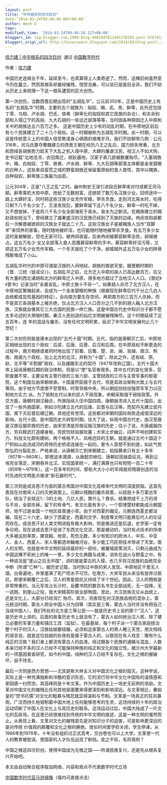 ```yaml
--- 
layout: post 
title: "中华根系的四次巨创" 
date:'2014-03-24T09:46:00.002+08:00' 
author: Wenh Q
tags:
modified\_time: '2014-03-24T09:46:24.127+08:00' 
blogger\_id: tag:blogger.com,1999:blog-4961947611491238191.post-5787412831639261689
blogger\_orig\_url: http://binaryware.blogspot.com/2014/03/blog-post\_4916.html
--- 
```

[信力建
|
中华根系的四次巨创](http://feedproxy.google.com/~r/chinadigitaltimes/IyPt/~3/rtiRxw5HwfI/)  通过
[中国数字时代](http://chinadigitaltimes.net/chinese)



作者：[信力建](http://www.my1510.cn/author.php?xinlijian)



中国历史连绵五千年，延续至今，也真算得上人类奇迹了。然而，这棵巨树虽然至今仍在矗立，然而其根系却屡经摧残，饱受沧桑，可以说已是面目全非。我们不妨从历史上来梳理一下这一根系遭受的巨大创伤。



第一次创伤，当数西晋后期出现的"五胡乱华"。公元前350年，正是中国历史上有名的"五胡乱华"时期，主要的五个胡族为：匈奴、羯、氐、羌、鲜卑，此外还包括丁零、乌桓、卢水胡、巴氐、铁弗（鲜卑化的匈奴和其它民族的杂合）、和夫余别部和入侵辽宁的高丽、九大石胡的一些远迁部落等等，当时因各种原因迁入中原和关中的胡族达五六百万之多。
这是中国历史上少有的动乱时期，在中原地区前后有七个民族建立了二十几个政权。这一时期被称为五胡乱华时期。此一时期，可以说是传统意义上的中国人倍受欺凌身心俱困的艰难岁月。我们不妨聊举几例：公元316年，司马氏篡夺曹魏建立的西晋王朝在经历八王之乱后，国力损失惨重，北方和西域各胡族势力趁天下大乱之机入侵中原，大肆的屠虐汉民，视汉人不如犬狗，史书记载"北地沧凉，衣冠南迁，胡狄遍地，汉家子弟几欲被数屠殆尽。"入塞胡族中，羯、白匈奴、丁零、铁弗、卢水胡、鲜卑、九大石胡等部落主体都是金发碧眼的白种人，这些来自蛮荒之域的野蛮胡族还保留着原始的食人兽性，其中以羯族，白种匈奴，鲜卑族三族最为凶恶。



公元304年，正是"八王之乱"之时。幽州刺史王浚引进段氏鲜卑来对付成都王司马颖。鲜卑乘机大掠中原，抢劫了无数财富，还掳掠了数万名汉族少女。回师途中一路上大肆奸淫，同时把这些汉族少女充作军粮，宰杀烹食。走到河北易水时，吃得只剩下八千名少女了。王浚发现后，要鲜卑留下这八千名少女。鲜卑一时吃不掉，又不想放掉，于是将八千名少女全部淹死于易水。易水为之断流。在羯族建立的羯赵政权统治下，曾经建立了雄秦盛汉的汉民族已经到了灭族的边缘。冉闵攻陷邺都后一次解救被掳掠的汉族女子就达二十万。这些汉族女子是被羯族人当作"双脚羊"来饲养的家畜，随时随地被奸淫，也可能随时随地被宰杀烹食。有五万多少女这时虽被解放，但也无家可归，被冉闵收留。后来冉闵被慕容鲜卑击败，邺城被占。这五万名少
女又全部落入食人恶魔慕容鲜卑的手中。慕容鲜卑奸淫污辱，又把这五万名少女充作军粮。一个冬天就吃了个干净。邺城城外这五万名少女的碎骨残骸堆成了小山。



五胡乱华时代的中原可谓是汉族的人间地狱，胡族的兽欲天堂。据晋朝时期的《晋．江统〈徙戎论〉》，五胡乱华之前，北方迁入中原的胡人已高达数百万，后又有大量的西北诸胡和北方的鲜卑迁入中原，很多地方超过了当地汉人人口。《晋纪》《晋书》记录当时"永嘉丧乱，中原士族十不存一"。如果胡人杀尽了北方汉人，在中原地区繁殖起来，会成为一个金发碧眼的种族（根据现在鲜卑后代千分之几白人血统都成显性基因的特征），会向南方要生存空间，再把南方的三百万人杀掉，而不是其它各胡基本上被杀绝，仅占北方汉人人口百分之几不到的胡人融入北方汉族，汉族就会像其它三大古国的民族一样亡族。这是中国古代史中知识分子都不愿太多论述的大黑暗时期，秦汉人民创造的灿烂文明被摧残殚尽。这个时期延续了近五百年，连
年的混战与屠杀，没有任何文明积累，延迟了中华文明发展何止几个世纪！



第二次创伤则是是唐末出现的"五代十国"时期。五代，指的是唐朝灭亡后，中原地区相继出现的五个政权：后梁、后唐、后晋、后汉和后周。在中原政权不断更迭的过程中，南方相继或者同时地出现了前蜀、后蜀、楚、吴、闽、吴越、南汉、荆南、南唐九个政权，加上北方的北汉，并称为"十国"。除此之外，还有岐、燕、赵、北平等"半割据"政权，以及雄踞东北的契丹（947年改称辽国）。五代十国大体上延续唐朝后期的政治体制，但是以"使"名官者很多。其中五代的变化很多，官职废置不常，主要设有主管行政的三省六部、主管财政的三司与主管军事的枢密院，这个制度后由宋朝继承。十国虽然臣服于五代，但是其政治架构大致上与五代等同。由于地方节度使不受管制，时常背叛中央，所以朝廷纷纷加强禁军军力以压制地方实力
派。为了抵制五代以来的武人干政现象，宋朝采取强干弱枝政策。外交方面，唐朝时胡汉融合，外族陆续入住中国四周。唐朝崩溃进入五代十国后，出现了一些外族国家，例如沙陀建立五代的后唐、后晋与后汉等。而契丹先建立契丹国，南下灭后晋后建辽朝。其他还有党项。这些都对宋朝的国际局势造成很深远的影响。五代十国，是中国历史大转型时期。往大了说，纵观中国古代史，由汉至唐是汉族征服异族的历史，由宋至清是异族征服汉族的历史；往小了说，大唐威服四方，穷兵黩武打造硬身板，劳民伤财自掘坟墓；大宋止步幽云，闷声不响创建软实力，科技文化颇有建树。两个格格不入、风格迥异的王朝，就是通过五代十国这个尸积如山血流成河的奇特历史桥梁连接在一起的。更令人意想不到的是，如此气势恢弘的分裂乱世，严格来说，从唐朝灭亡到宋朝建立，掐指算来只有五十多年（907年～960年）。即使追本溯源，从唐懿宗继位、唐朝初现崩盘征兆，再到尘埃完全落定，宋朝吞并北汉、实现国家统一，满打满算也只有短短一百二十年（859年～979年）。这一百多年的时间，那些大大小小的军阀就将隋唐创造的当时先进的文明差点推进"新石器时代"。



第三次则是成吉思汗为首的蒙古帝国对中国文化高峰宋代文明的深度损毁。这首先表现在对南宋人口的灭绝政策上。元朝以残酷的屠杀政策，以屈屈十多万蒙古军队，统治了全球近1／3的土地、几亿人民，靠什么？靠杀。结果把成千上万的贤与不肖，全部杀掉，留下的有骨气、有文化能有多少，一个耶律楚材都能成元朝国师，他不过是金国一个地区级普通小官。由于对西夏的偏见，元朝连西夏史都没编，现在二十六史，缺少了西夏史，西夏的文字、制度等文明只能靠后代人的论证而存在。成吉思汗对人类文明进程有极大影响，但是推进还是后退，史学家一定有争论吧。现在说成吉思汗促进了东西文化交流，那是被动的，当时有点技术的俘虏大多被运到草原，建宫殿、地宫，死伤无数，多少有知识的欧洲人、中东、中亚人、金人、西夏人、宋人等都遗命翰难河谷，多少能工巧匠把技术带进了天堂。南人的文明，也就是中华文明的延续最好的一部份，被屠城政策消灭，只剩元曲成为中国这棵不死树上的唯一一景。多少文化典籍与成果，消失在战火与野蛮之中。有一种说法是"崖山之后无中国"，讲的就是蒙古的入侵，也几乎将汉民族的血统完全中断（所谓"亡种"）。据历史记载，当时到过中原的宋人发现，中原地区千里无人烟，白骨遍地，井里塞满了死尸而水不可饮。在南方，大宋军民从来没有放弃过抵抗，即便宋朝覆亡之后，汉人的零星抵抗又持续了半个世纪。因此，汉人的牺牲是非常惨重的。当元军攻占长沙时，岳麓书院的数百名书生全部战死，无一投降，无一逃跑。到崖山之役，我大宋精英阶层全部殉国，至此，大汉民族无论从血统上，还是文化上，大部分已经消亡
殆尽。其次，则表现在对汉民族血统的混杂上。蒙元统治时期，蒙古人把全中国人分为四等（其实是三等，蒙古人当时并没有把自己当成中国人），我们所处的北方是三等公民——就是历史书上说的那个"汉人"，这是历史书上讲的。后面的故事历史书上就没有了，蒙古人如何统治汉人呢，除了建立必要的军事力量和镇压工具（监狱），在最基层，每个村子派一个蒙古家庭统治整个村子的汉人，汉族姑娘要结婚，必须和这家蒙古人的男人睡三天觉，用文绉绉的语言说，就是这位姑娘的处夜权是属于蒙古人的，以致现在有人戏言：哪有什么纯正的汉族？我们身上都流有蒙古人的血液。经过跟各个民族的通婚与混血，人数本来已经不多的汉人已经不可能保持种族的纯正和文化的独立性。据兰州大学最新的一项基因普查研究，如今的中国，纯种的汉人已经不复存在。文化之根的被破坏，自不待言。



最后一次则是西方思想——尤其是斯大林主义对中国文化之根的毁灭。这种学说，实际上是一种充满独断和冷酷的意识形态，它的流行将中华文化中固有的温情感和家园感一扫而空。其高峰则是十年文革。作为中国历史上一场史无前例的浩劫，文革对中国文化的摧残比任何其他层面要来得更深刻和影响深远。与文革相比，秦始皇的"焚书坑儒"对文化的粗暴与残忍就显得温和与节制。文革是一场真正的狂风暴雨，广泛而持久地钳制着中国大地上任何能够思考的生灵，这场持续的十年的政治运动切断了中国人在文化上与其历史的联系。这场运动过后，中国大陆成了一片文化的瓦砾场，在这里已经很难找到传统的中华文明的痕迹，这是一种文明的戛然而止。从表现上看，文革对文化的摧残首先是对知识分子的迫害，可是影响更深远的是对传统
价值观的颠覆和文化之根的撅绝。很长时间里学校关闭，学生停课，从1966年到1976年，十年没有组织过正式高考，交白卷也可以上大学。文革使一代人的教育被耽误，使国家的人才队伍出现了断档。皮之不存，毛将焉附？



中国之根这四次巨创，使得中国成为无根之国——所谓民族复兴，还是先从根系复兴开始吧。



本文由自动聚合程序取自网络，内容和观点不代表数字时代立场



[中国数字时代亚马逊镜像](https://s3.amazonaws.com/cdtimes./index.html?u=chinese)（墙内可直接点击）
